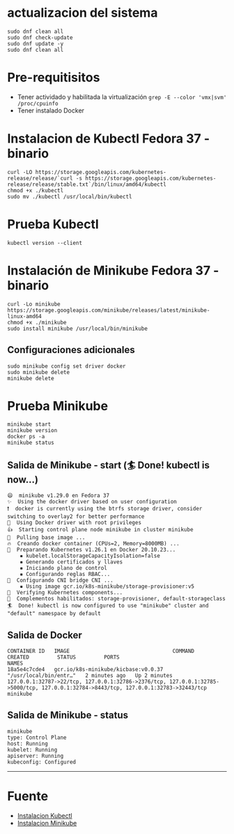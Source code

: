# actualizacion del sistema

```
sudo dnf clean all
sudo dnf check-update
sudo dnf update -y
sudo dnf clean all
```
# Pre-requitisitos

- Tener actividado y habilitada la virtualización `grep -E --color 'vmx|svm' /proc/cpuinfo`
- Tener instalado Docker


# Instalacion de Kubectl Fedora 37 - binario

```
curl -LO https://storage.googleapis.com/kubernetes-release/release/`curl -s https://storage.googleapis.com/kubernetes-release/release/stable.txt`/bin/linux/amd64/kubectl
chmod +x ./kubectl
sudo mv ./kubectl /usr/local/bin/kubectl
```

# Prueba Kubectl
`kubectl version --client`


# Instalación de Minikube Fedora 37 - binario

```
curl -Lo minikube https://storage.googleapis.com/minikube/releases/latest/minikube-linux-amd64
chmod +x ./minikube
sudo install minikube /usr/local/bin/minikube
```
## Configuraciones adicionales

```
sudo minikube config set driver docker
sudo minikube delete
minikube delete
```

# Prueba Minikube
```
minikube start
minikube version
docker ps -a
minikube status
```

## Salida de Minikube - start (🏄  Done! kubectl is now...)
```
😄  minikube v1.29.0 en Fedora 37
✨  Using the docker driver based on user configuration
❗  docker is currently using the btrfs storage driver, consider switching to overlay2 for better performance
📌  Using Docker driver with root privileges
👍  Starting control plane node minikube in cluster minikube
🚜  Pulling base image ...
🔥  Creando docker container (CPUs=2, Memory=8000MB) ...
🐳  Preparando Kubernetes v1.26.1 en Docker 20.10.23...
    ▪ kubelet.localStorageCapacityIsolation=false
    ▪ Generando certificados y llaves
    ▪ Iniciando plano de control
    ▪ Configurando reglas RBAC...
🔗  Configurando CNI bridge CNI ...
    ▪ Using image gcr.io/k8s-minikube/storage-provisioner:v5
🔎  Verifying Kubernetes components...
🌟  Complementos habilitados: storage-provisioner, default-storageclass
🏄  Done! kubectl is now configured to use "minikube" cluster and "default" namespace by default
```

## Salida de Docker
```
CONTAINER ID   IMAGE                                 COMMAND                  CREATED         STATUS         PORTS                                                                                                                                  NAMES
18a5e4c7cde4   gcr.io/k8s-minikube/kicbase:v0.0.37   "/usr/local/bin/entr…"   2 minutes ago   Up 2 minutes   127.0.0.1:32787->22/tcp, 127.0.0.1:32786->2376/tcp, 127.0.0.1:32785->5000/tcp, 127.0.0.1:32784->8443/tcp, 127.0.0.1:32783->32443/tcp   minikube
```

## Salida de Minikube - status
```
minikube
type: Control Plane
host: Running
kubelet: Running
apiserver: Running
kubeconfig: Configured
```

***

# Fuente

- [Instalacion Kubectl](https://k8s-docs.netlify.app/en/docs/tasks/tools/install-kubectl/)
- [Instalacion Minikube](https://k8s-docs.netlify.app/en/docs/tasks/tools/install-minikube/)


